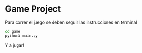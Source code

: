 # Game Project

Para correr el juego se deben seguir las instrucciones en terminal

```sh
cd game
python3 main.py
```

Y a jugar!